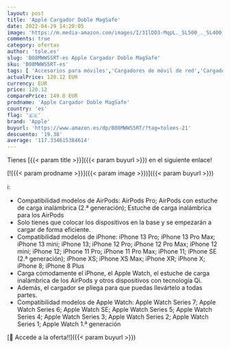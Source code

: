```yaml
---
layout: post
title: 'Apple Cargador Doble MagSafe'
date: 2022-04-29 14:20:05
image: 'https://m.media-amazon.com/images/I/31lDD3-MqpL._SL500_._SL400_.jpg'
comments: true
category: ofertas
author: 'tole.es'
slug: 'B08MWWS5RT-es Apple Cargador Doble MagSafe'
sku: 'B08MWWS5RT-es'
tags: [ 'Accesorios para móviles','Cargadores de móvil de red','Cargadores para móviles','Comunicación móvil y accesorios','Electrónica','apple','🇪🇸', ]
actualPrice: 120.12 EUR
currency: EUR
price: 120.12
comparePrice: 149.0 EUR
prodname: 'Apple Cargador Doble MagSafe'
country: 'es'
flag: '🇪🇸'
brand: 'Apple'
buyurl: 'https://www.amazon.es/dp/B08MWWS5RT/?tag=tolees-21'
descuento: '19.38'
average: '117.334615384614'
---
```


Tienes [{{< param title >}}]({{< param buyurl >}}) en el siguiente enlace!

[![{{< param prodname >}}]({{< param image >}})]({{< param buyurl >}})

ℹ️:

- Compatibilidad modelos de AirPods: AirPods Pro; AirPods con estuche de carga inalámbrica (2.ª generación); Estuche de carga inalámbrica para los AirPods
- Solo tienes que colocar los dispositivos en la base y se empezarán a cargar de forma eficiente.
- Compatibilidad modelos de iPhone: iPhone 13 Pro; iPhone 13 Pro Max; iPhone 13 mini; iPhone 13; iPhone 12 Pro; iPhone 12 Pro Max; iPhone 12 mini; iPhone 12; iPhone 11 Pro; iPhone 11 Pro Max; iPhone 11; iPhone SE (2.ª generación); iPhone XS; iPhone XS Max; iPhone XR; iPhone X; iPhone 8; iPhone 8 Plus
- Carga cómodamente el iPhone, el Apple Watch, el estuche de carga inalámbrica de los AirPods y otros dispositivos con tecnología Qi.
- Además, el cargador se pliega para que puedas llevártelo a todas partes.
- Compatibilidad modelos de Apple Watch: Apple Watch Series 7; Apple Watch Series 6; Apple Watch SE; Apple Watch Series 5; Apple Watch Series 4; Apple Watch Series 3; Apple Watch Series 2; Apple Watch Series 1; Apple Watch 1.ª generación

[🛒 Accede a la oferta!!]({{< param buyurl >}})
